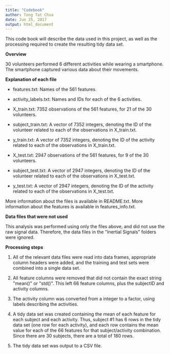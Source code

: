```yaml
---
title: "Codebook"
author: Tong Tat Chua
date: Jun 25, 2017
output: html_document
---
```

This code book will describe the data used in this project, as well as the processing required to create the resulting tidy data set.

**Overview**

30 volunteers performed 6 different activities while wearing a smartphone. The smartphone captured various data about their movements.

**Explanation of each file**

* features.txt: Names of the 561 features.

* activity_labels.txt: Names and IDs for each of the 6 activities.

* X_train.txt: 7352 observations of the 561 features, for 21 of the 30 volunteers.

* subject_train.txt: A vector of 7352 integers, denoting the ID of the volunteer related to each of the observations in X_train.txt.

* y_train.txt: A vector of 7352 integers, denoting the ID of the activity related to each of the observations in X_train.txt.

* X_test.txt: 2947 observations of the 561 features, for 9 of the 30 volunteers.

* subject_test.txt: A vector of 2947 integers, denoting the ID of the volunteer related to each of the observations in X_test.txt.

* y_test.txt: A vector of 2947 integers, denoting the ID of the activity related to each of the observations in X_test.txt.

More information about the files is available in README.txt. More information about the features is available in features_info.txt.

**Data files that were not used**

This analysis was performed using only the files above, and did not use the raw signal data. Therefore, the data files in the "Inertial Signals" folders were ignored.

**Processing steps**

1. All of the relevant data files were read into data frames, appropriate column headers were added, and the training and test sets were combined into a single data set.

2. All feature columns were removed that did not contain the exact string "mean()" or "std()". This left 66 feature columns, plus the subjectID and activity columns.

3. The activity column was converted from a integer to a factor, using labels describing the activities.

4. A tidy data set was created containing the mean of each feature for each subject and each activity. Thus, subject #1 has 6 rows in the tidy data set (one row for each activity), and each row contains the mean value for each of the 66 features for that subject/activity combination. Since there are 30 subjects, there are a total of 180 rows.

5. The tidy data set was output to a CSV file.

